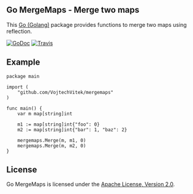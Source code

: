 Go MergeMaps - Merge two maps
-----------------------------
This [Go (Golang)](http://golang.org/) package provides functions to merge two maps using reflection.

[![GoDoc](https://godoc.org/github.com/VojtechVitek/mergemaps?status.png)](https://godoc.org/github.com/VojtechVitek/mergemaps)
[![Travis](https://travis-ci.org/VojtechVitek/mergemaps.svg?branch=master)](https://travis-ci.org/VojtechVitek/mergemaps)

Example
-------

```
package main

import (
    "github.com/VojtechVitek/mergemaps"
)

func main() {
    var m map[string]int

    m1 := map[string]int{"foo": 0}
    m2 := map[string]int{"bar": 1, "baz": 2}

    mergemaps.Merge(m, m1, 0)
    mergemaps.Merge(m, m2, 0)
}
```

License
-------
Go MergeMaps is licensed under the [Apache License, Version 2.0](http://www.apache.org/licenses/LICENSE-2.0).
